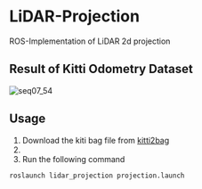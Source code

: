 # LiDAR-Projection
ROS-Implementation of LiDAR 2d projection

## Result of Kitti Odometry Dataset
![seq07_54](https://github.com/soup1997/LiDAR-Projection/assets/86957779/07bffc60-3142-44e1-b255-a1f317c199aa)

## Usage
1. Download the kiti bag file from [kitti2bag](https://github.com/tomas789/kitti2bag)
2. 
3. Run the following command
```bash
roslaunch lidar_projection projection.launch
```
